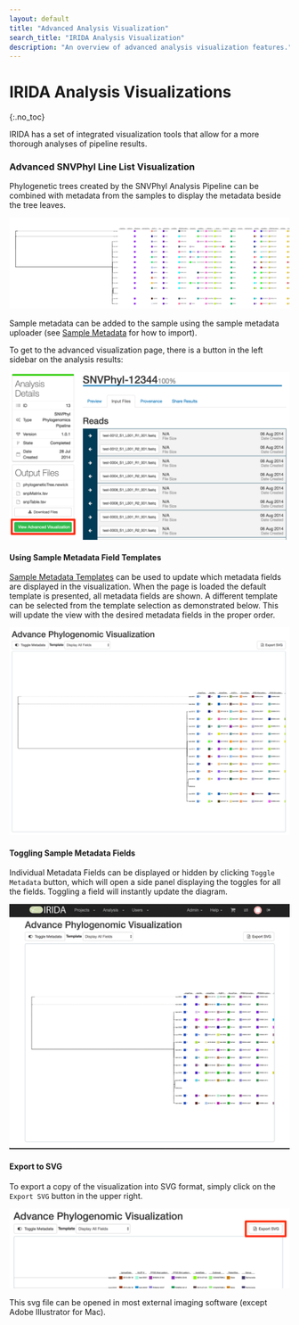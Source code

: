 ```yaml
---
layout: default
title: "Advanced Analysis Visualization"
search_title: "IRIDA Analysis Visualization"
description: "An overview of advanced analysis visualization features."
---
```


IRIDA Analysis Visualizations
=============================
{:.no_toc}

IRIDA has a set of integrated visualization tools that allow for a more thorough analyses of pipeline results.

### Advanced SNVPhyl Line List Visualization

Phylogenetic trees created by the SNVPhyl Analysis Pipeline can be combined with metadata from the samples to display the metadata beside the tree leaves.

![Tree](images/plain_tree.png)

Sample metadata can be added to the sample using the sample metadata uploader (see [Sample Metadata](../sample-metadata) for how to import).

To get to the advanced visualization page, there is a button in the left sidebar on the analysis results:

![Link to advanced analysis on analysis results page](images/viz_link.png)

#### Using Sample Metadata Field Templates

[Sample Metadata Templates](../sample-metadata-templates/) can be used to update which metadata fields are displayed in the visualization.  When the page is loaded the default template is presented, all metadata fields are shown.  A different template can be selected from the template selection as demonstrated below.  This will update the view with the desired metadata fields in the proper order.

![Demonstration of applying Sample Metadata Templates to the visualization](images/template_selection.gif)

#### Toggling Sample Metadata Fields

Individual Metadata Fields can be displayed or hidden by clicking `Toggle Metadata` button, which will open a side panel displaying the toggles for all the fields.  Toggling a field will instantly update the diagram.

![Toggle metadata fields](images/toggle_metadata.gif)

#### Export to SVG

To export a copy of the visualization into SVG format, simply click on the `Export SVG` button in the upper right.

![Export SVG](images/export_svg.png)

This svg file can be opened in most external imaging software (except Adobe Illustrator for Mac).
